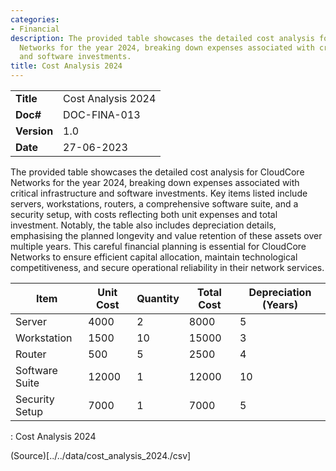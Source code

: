 ```yaml
---
categories:
- Financial
description: The provided table showcases the detailed cost analysis for CloudCore
  Networks for the year 2024, breaking down expenses associated with critical infrastructure
  and software investments.
title: Cost Analysis 2024
---
```


|              |                                     |
|--------------|-------------------------------------|
| **Title**    | Cost Analysis 2024             |
| **Doc#**     | DOC-FINA-013 |
| **Version**  | 1.0                                 |
| **Date**     | 27-06-2023                              |

The provided table showcases the detailed cost analysis for CloudCore Networks
for the year 2024, breaking down expenses associated with critical
infrastructure and software investments. Key items listed include servers,
workstations, routers, a comprehensive software suite, and a security setup,
with costs reflecting both unit expenses and total investment. Notably, the
table also includes depreciation details, emphasising the planned longevity and
value retention of these assets over multiple years. This careful financial
planning is essential for CloudCore Networks to ensure efficient capital
allocation, maintain technological competitiveness, and secure operational
reliability in their network services.


| Item           | Unit Cost | Quantity | Total Cost | Depreciation (Years) |
|----------------|-----------|----------|------------|----------------------|
| Server         | 4000      | 2        | 8000       | 5                    |
| Workstation    | 1500      | 10       | 15000      | 3                    |
| Router         | 500       | 5        | 2500       | 4                    |
| Software Suite | 12000     | 1        | 12000      | 10                   |
| Security Setup | 7000      | 1        | 7000       | 5                    |

: Cost Analysis 2024

(Source)[../../data/cost_analysis_2024./csv]